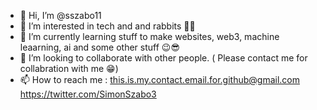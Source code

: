 - 👋 Hi, I’m @sszabo11
- 👀 I’m interested in tech and and rabbits 🐇🧷
- 🌱 I’m currently learning stuff to make websites, web3, machine leaarning, ai and some other stuff 😉😎
- 💞️ I’m looking to collaborate with other people. ( Please contact me for collabration with me 😁)
- 📫 How to reach me  :    this.is.my.contact.email.for.github@gmail.com https://twitter.com/SimonSzabo3

<!---
sszabo11/sszabo11 is a ✨ special ✨ repository because its `README.md` (this file) appears on your GitHub profile.
You can click the Preview link to take a look at your changes.
--->

